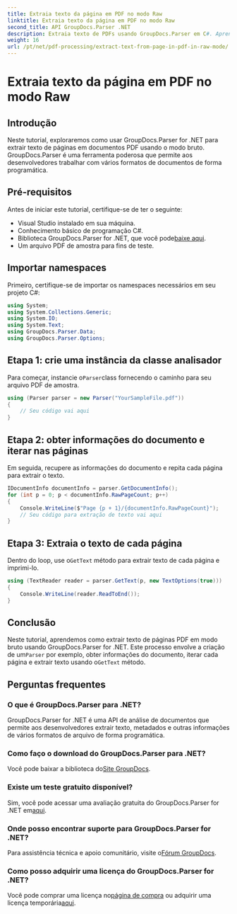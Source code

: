 ```yaml
---
title: Extraia texto da página em PDF no modo Raw
linktitle: Extraia texto da página em PDF no modo Raw
second_title: API GroupDocs.Parser .NET
description: Extraia texto de PDFs usando GroupDocs.Parser em C#. Aprenda a extração eficiente de texto em PDF com esta poderosa biblioteca .NET.
weight: 16
url: /pt/net/pdf-processing/extract-text-from-page-in-pdf-in-raw-mode/
---
```


# Extraia texto da página em PDF no modo Raw

## Introdução
Neste tutorial, exploraremos como usar GroupDocs.Parser for .NET para extrair texto de páginas em documentos PDF usando o modo bruto. GroupDocs.Parser é uma ferramenta poderosa que permite aos desenvolvedores trabalhar com vários formatos de documentos de forma programática.
## Pré-requisitos
Antes de iniciar este tutorial, certifique-se de ter o seguinte:
- Visual Studio instalado em sua máquina.
- Conhecimento básico de programação C#.
- Biblioteca GroupDocs.Parser for .NET, que você pode[baixe aqui](https://releases.groupdocs.com/parser/net/).
- Um arquivo PDF de amostra para fins de teste.

## Importar namespaces
Primeiro, certifique-se de importar os namespaces necessários em seu projeto C#:
```csharp
using System;
using System.Collections.Generic;
using System.IO;
using System.Text;
using GroupDocs.Parser.Data;
using GroupDocs.Parser.Options;
```
## Etapa 1: crie uma instância da classe analisador
 Para começar, instancie o`Parser`class fornecendo o caminho para seu arquivo PDF de amostra.
```csharp
using (Parser parser = new Parser("YourSampleFile.pdf"))
{
    // Seu código vai aqui
}
```
## Etapa 2: obter informações do documento e iterar nas páginas
Em seguida, recupere as informações do documento e repita cada página para extrair o texto.
```csharp
IDocumentInfo documentInfo = parser.GetDocumentInfo();
for (int p = 0; p < documentInfo.RawPageCount; p++)
{
    Console.WriteLine($"Page {p + 1}/{documentInfo.RawPageCount}");
    // Seu código para extração de texto vai aqui
}
```
## Etapa 3: Extraia o texto de cada página
 Dentro do loop, use o`GetText` método para extrair texto de cada página e imprimi-lo.
```csharp
using (TextReader reader = parser.GetText(p, new TextOptions(true)))
{
    Console.WriteLine(reader.ReadToEnd());
}
```

## Conclusão
 Neste tutorial, aprendemos como extrair texto de páginas PDF em modo bruto usando GroupDocs.Parser for .NET. Este processo envolve a criação de um`Parser` por exemplo, obter informações do documento, iterar cada página e extrair texto usando o`GetText` método.

## Perguntas frequentes
### O que é GroupDocs.Parser para .NET?
GroupDocs.Parser for .NET é uma API de análise de documentos que permite aos desenvolvedores extrair texto, metadados e outras informações de vários formatos de arquivo de forma programática.
### Como faço o download do GroupDocs.Parser para .NET?
 Você pode baixar a biblioteca do[Site GroupDocs](https://releases.groupdocs.com/parser/net/).
### Existe um teste gratuito disponível?
 Sim, você pode acessar uma avaliação gratuita do GroupDocs.Parser for .NET em[aqui](https://releases.groupdocs.com/).
### Onde posso encontrar suporte para GroupDocs.Parser for .NET?
 Para assistência técnica e apoio comunitário, visite o[Fórum GroupDocs](https://forum.groupdocs.com/c/parser/17).
### Como posso adquirir uma licença do GroupDocs.Parser for .NET?
 Você pode comprar uma licença no[página de compra](https://purchase.groupdocs.com/buy) ou adquirir uma licença temporária[aqui](https://purchase.groupdocs.com/temporary-license/).